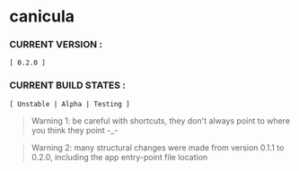# canicula

### CURRENT VERSION :     
    [ 0.2.0 ]

### CURRENT BUILD STATES : 
    [ Unstable | Alpha | Testing ]

> Warning 1: be careful with shortcuts, they don't always point to where you think they point -_- 

> Warning 2: many structural changes were made from version 0.1.1 to 0.2.0, including the app entry-point file location
